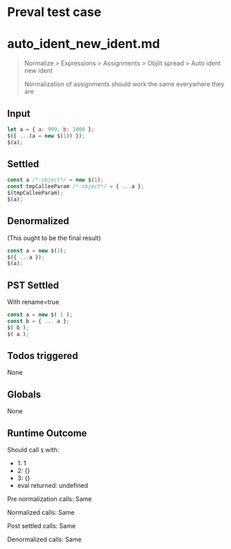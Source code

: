 # Preval test case

# auto_ident_new_ident.md

> Normalize > Expressions > Assignments > Objlit spread > Auto ident new ident
>
> Normalization of assignments should work the same everywhere they are

## Input

`````js filename=intro
let a = { a: 999, b: 1000 };
$({ ...(a = new $(1)) });
$(a);
`````


## Settled


`````js filename=intro
const a /*:object*/ = new $(1);
const tmpCalleeParam /*:object*/ = { ...a };
$(tmpCalleeParam);
$(a);
`````


## Denormalized
(This ought to be the final result)

`````js filename=intro
const a = new $(1);
$({ ...a });
$(a);
`````


## PST Settled
With rename=true

`````js filename=intro
const a = new $( 1 );
const b = { ... a };
$( b );
$( a );
`````


## Todos triggered


None


## Globals


None


## Runtime Outcome


Should call `$` with:
 - 1: 1
 - 2: {}
 - 3: {}
 - eval returned: undefined

Pre normalization calls: Same

Normalized calls: Same

Post settled calls: Same

Denormalized calls: Same

